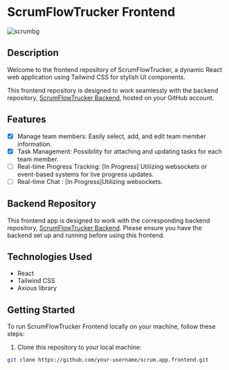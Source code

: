 # ScrumFlowTrucker Frontend
![scrumbg](https://github.com/Oussama-Aouina/scrum.app.ui/assets/92945284/15f2b330-02bb-4a44-bea6-9411a87463ce)

## Description

Welcome to the frontend repository of ScrumFlowTrucker, a dynamic React web application using Tailwind CSS for stylish UI components.

This frontend repository is designed to work seamlessly with the backend repository, [ScrumFlowTrucker Backend](https://github.com/Oussama-Aouina/scrum.app.api.git), hosted on your GitHub account.

## Features

- [x] Manage team members: Easily select, add, and edit team member information.
- [x] Task Management: Possibility for attaching and updating tasks for each team member.
- [ ] Real-time Progress Tracking: [In Progress] Utilizing websockets or event-based systems for live progress updates.
- [ ] Real-time Chat : [In Progress]Utilizing websockets.

## Backend Repository

This frontend app is designed to work with the corresponding backend repository, [ScrumFlowTrucker Backend](https://github.com/Oussama-Aouina/scrum.app.api.git). Please ensure you have the backend set up and running before using this frontend.

## Technologies Used

- React
- Tailwind CSS
- Axious library

## Getting Started

To run ScrumFlowTrucker Frontend locally on your machine, follow these steps:

1. Clone this repository to your local machine:

```bash
git clone https://github.com/your-username/scrum.app.frontend.git

